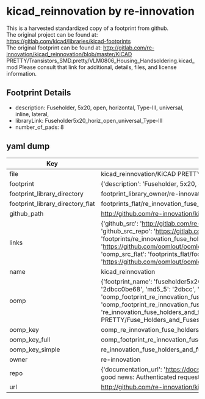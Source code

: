 # kicad_reinnovation by re-innovation  
This is a harvested standardized copy of a footprint from github.  
The original project can be found at:  
https://gitlab.com/kicad/libraries/kicad-footprints  
The original footprint can be found at:
http://gitlab.com/re-innovation/kicad_reinnovation/blob/master/KiCAD PRETTY/Transistors_SMD.pretty/VLM0806_Housing_Handsoldering.kicad_mod
Please consult that link for additional, details, files, and license information.  
## Footprint Details
* description: Fuseholder, 5x20, open, horizontal, Type-III, universal, inline, lateral,  
* libraryLink: Fuseholder5x20_horiz_open_universal_Type-III  
* number_of_pads: 8  
## yaml dump  
| Key | Value |  
| --- | --- |  
| file | kicad_reinnovation/KiCAD PRETTY/Fuse_Holders_and_Fuses.pretty/Fuseholder5x20_horiz_open_universal_Type-III.kicad_mod |  
| footprint | {'description': 'Fuseholder, 5x20, open, horizontal, Type-III, universal, inline, lateral,', 'libraryLink': 'Fuseholder5x20_horiz_open_universal_Type-III', 'number_of_pads': 8} |  
| footprint_library_directory | footprint_library_owner/re-innovation_kicad_reinnovation |  
| footprint_library_directory_flat | footprints_flat/re_innovation_fuse_holders_and_fuses_fuseholder5x20_horiz_open_universal_type_iii/working |  
| github_path | http://github.com/re-innovation/kicad_reinnovation/blob/master/KiCAD PRETTY/Fuse_Holders_and_Fuses.pretty/Fuseholder5x20_horiz_open_universal_Type-III.kicad_mod |  
| links | {'github_src': 'http://gitlab.com/re-innovation/kicad_reinnovation/blob/master/KiCAD PRETTY/Transistors_SMD.pretty/VLM0806_Housing_Handsoldering.kicad_mod', 'github_src_repo': 'https://gitlab.com/kicad/libraries/kicad-footprints', 'oomp_bot': 'footprints/re_innovation_fuse_holders_and_fuses_fuseholder5x20_horiz_open_universal_type_iii/working', 'oomp_bot_github': 'https://github.com/oomlout/oomlout_oomp_footprint_bot/tree/main/footprints/re_innovation_fuse_holders_and_fuses_fuseholder5x20_horiz_open_universal_type_iii/working', 'oomp_src_flat': 'footprints_flat/footprints_flat/re_innovation_fuse_holders_and_fuses_fuseholder5x20_horiz_open_universal_type_iii/working', 'oomp_src_flat_github': 'https://github.com/oomlout/oomlout_oomp_footprint_src/tree/main/footprints_flat/re_innovation_fuse_holders_and_fuses_fuseholder5x20_horiz_open_universal_type_iii/working'} |  
| name | kicad_reinnovation |  
| oomp | {'footprint_name': 'fuseholder5x20_horiz_open_universal_type_iii', 'library_name': 'fuse_holders_and_fuses', 'md5': '2dbcc0be68d47ae521ccee775d4bafd9', 'md5_10': '2dbcc0be68', 'md5_5': '2dbcc', 'md5_6': '2dbcc0', 'oomp_key': 'oomp_re_innovation_fuse_holders_and_fuses_fuseholder5x20_horiz_open_universal_type_iii', 'oomp_key_extra': 'oomp_footprint_re_innovation_fuse_holders_and_fuses_fuseholder5x20_horiz_open_universal_type_iii', 'oomp_key_full': 'oomp_footprint_re_innovation_fuse_holders_and_fuses_fuseholder5x20_horiz_open_universal_type_iii_2dbcc0', 'oomp_key_simple': 're_innovation_fuse_holders_and_fuses_fuseholder5x20_horiz_open_universal_type_iii', 'original_filename': 'kicad_reinnovation/KiCAD PRETTY/Fuse_Holders_and_Fuses.pretty/Fuseholder5x20_horiz_open_universal_Type-III.kicad_mod', 'owner_name': 're_innovation'} |  
| oomp_key | oomp_re_innovation_fuse_holders_and_fuses_fuseholder5x20_horiz_open_universal_type_iii |  
| oomp_key_full | oomp_footprint_re_innovation_fuse_holders_and_fuses_fuseholder5x20_horiz_open_universal_type_iii |  
| oomp_key_simple | re_innovation_fuse_holders_and_fuses_fuseholder5x20_horiz_open_universal_type_iii |  
| owner | re-innovation |  
| repo | {'documentation_url': 'https://docs.github.com/rest/overview/resources-in-the-rest-api#rate-limiting', 'message': "API rate limit exceeded for 84.66.173.59. (But here's the good news: Authenticated requests get a higher rate limit. Check out the documentation for more details.)"} |  
| url | http://github.com/re-innovation/kicad_reinnovation |  

